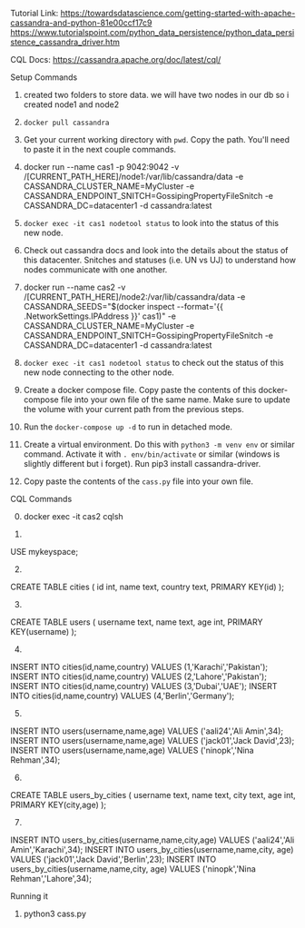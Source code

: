Tutorial Link:
https://towardsdatascience.com/getting-started-with-apache-cassandra-and-python-81e00ccf17c9
https://www.tutorialspoint.com/python_data_persistence/python_data_persistence_cassandra_driver.htm

CQL Docs:
https://cassandra.apache.org/doc/latest/cql/

Setup Commands

1) created two folders to store data. we will have two nodes in our db so i created node1 and node2

2) `docker pull cassandra`

3) Get your current working directory with `pwd`. Copy the path. You'll need to paste it in the next couple commands.

4) docker run --name cas1 -p 9042:9042 -v /[CURRENT_PATH_HERE]/node1:/var/lib/cassandra/data -e CASSANDRA_CLUSTER_NAME=MyCluster -e CASSANDRA_ENDPOINT_SNITCH=GossipingPropertyFileSnitch -e CASSANDRA_DC=datacenter1 -d cassandra:latest

5) `docker exec -it cas1 nodetool status` to look into the status of this new node.

6) Check out cassandra docs and look into the details about the status of this datacenter. Snitches and statuses (i.e. UN vs UJ) to understand how nodes communicate with one another.

7) docker run --name cas2 -v /[CURRENT_PATH_HERE]/node2:/var/lib/cassandra/data -e CASSANDRA_SEEDS="$(docker inspect --format='{{ .NetworkSettings.IPAddress }}' cas1)" -e CASSANDRA_CLUSTER_NAME=MyCluster -e CASSANDRA_ENDPOINT_SNITCH=GossipingPropertyFileSnitch -e CASSANDRA_DC=datacenter1 -d cassandra:latest

8) `docker exec -it cas1 nodetool status` to check out the status of this new node connecting to the other node.

9) Create a docker compose file. Copy paste the contents of this docker-compose file into your own file of the same name. Make sure to update the volume with your current path from the previous steps.

10) Run the `docker-compose up -d` to run in detached mode.

11) Create a virtual environment. Do this with `python3 -m venv env` or similar command. Activate it with `. env/bin/activate` or similar (windows is slightly different but i forget). Run pip3 install cassandra-driver.

12) Copy paste the contents of the `cass.py` file into your own file.

CQL Commands

0) docker exec -it cas2 cqlsh

1)
USE mykeyspace;

2)
CREATE TABLE cities (
 id int,
 name text,
 country text,
 PRIMARY KEY(id)
);

3)
CREATE TABLE users (
 username text,
 name text,
 age int,
 PRIMARY KEY(username)
);

4)
INSERT INTO cities(id,name,country) VALUES (1,'Karachi','Pakistan');
INSERT INTO cities(id,name,country) VALUES (2,'Lahore','Pakistan');
INSERT INTO cities(id,name,country) VALUES (3,'Dubai','UAE');
INSERT INTO cities(id,name,country) VALUES (4,'Berlin','Germany');

5)
INSERT INTO users(username,name,age) VALUES ('aali24','Ali Amin',34);
INSERT INTO users(username,name,age) VALUES ('jack01','Jack David',23);
INSERT INTO users(username,name,age) VALUES ('ninopk','Nina Rehman',34);

6)
CREATE TABLE users_by_cities (
 username text,
 name text,
 city text,
 age int,
 PRIMARY KEY(city,age)
);

7)
INSERT INTO users_by_cities(username,name,city,age) VALUES ('aali24','Ali Amin','Karachi',34);
INSERT INTO users_by_cities(username,name,city, age) VALUES ('jack01','Jack David','Berlin',23);
INSERT INTO users_by_cities(username,name,city, age) VALUES ('ninopk','Nina Rehman','Lahore',34);

Running it

1) python3 cass.py